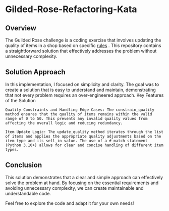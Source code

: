# Gilded-Rose-Refactoring-Kata

## Overview
The Guilded Rose challenge is a coding exercise that involves updating the quality of items in a shop based on specific [rules](https://github.com/NotMyself/GildedRose) . This repository contains a straightforward solution that effectively addresses the problem without unnecessary complexity.

## Solution Approach

In this implementation, I focused on simplicity and clarity. The goal was to create a solution that is easy to understand and maintain, demonstrating that not every problem requires an over-engineered approach.
Key Features of the Solution

    Quality Constraints and Handling Edge Cases: The constrain_quality method ensures that the quality of items remains within the valid range of 0 to 50. This prevents any invalid quality values from affecting the overall logic and reducing redundancy.
    
    Item Update Logic: The update_quality method iterates through the list of items and applies the appropriate quality adjustments based on the item type and its sell_in value. The use of a # match statement (Python 3.10+) allows for clear and concise handling of different item types.

## Conclusion
This solution demonstrates that a clear and simple approach can effectively solve the problem at hand. By focusing on the essential requirements and avoiding unnecessary complexity, we can create maintainable and understandable code.

Feel free to explore the code and adapt it for your own needs!
